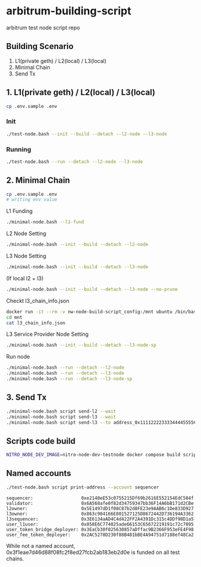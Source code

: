 # arbitrum-building-script

arbitrum test node script repo

## Building Scenario

1. L1(private geth) / L2(local) / L3(local)
2. Minimal Chain
3. Send Tx

## 1. L1(private geth) / L2(local) / L3(local)

```bash
cp .env.sample .env
```

### Init

```bash
./test-node.bash --init --build --detach --l2-node --l3-node
```

### Running

```bash
./test-node.bash --run --detach --l2-node --l3-node
```

## 2. Minimal Chain

```bash
cp .env.sample .env
# writing env value
```

L1 Funding

```bash
./minimal-node.bash --l1-fund
```

L2 Node Setting

```bash
./minimal-node.bash --init --build --detach --l2-node
```

L3 Node Setting

```bash
./minimal-node.bash --init --build --detach --l3-node
```

(If local l2 + l3)

```bash
./minimal-node.bash --init --build --detach --l3-node --no-prune
```

Checkt l3_chain_info.json

```bash
docker run -it --rm -v nw-node-build-script_config:/mnt ubuntu /bin/bash
cd mnt
cat l3_chain_info.json
```

L3 Service Provider Node Setting

```bash
./minimal-node.bash --init --build --detach --l3-node-sp
```

Run node

```bash
./minimal-node.bash --run --detach --l2-node
./minimal-node.bash --run --detach --l3-node
./minimal-node.bash --run --detach --l3-node-sp
```

## 3. Send Tx

```bash
./minimal-node.bash script send-l2 --wait
./minimal-node.bash script send-l3 --wait
./minimal-node.bash script send-l3 --to address_0x1111222233334444555566667777888899990000 --wait --l3url ${l3-node-sp}
```

## Scripts code build

```bash
NITRO_NODE_DEV_IMAGE=nitro-node-dev-testnode docker compose build scripts
```

## Named accounts

```bash
./test-node.bash script print-address --account sequencer
```

```
sequencer:                  0xe2148eE53c0755215Df69b2616E552154EdC584f
validator:                  0x6A568afe0f82d34759347bb36F14A6bB171d2CBe
l2owner:                    0x5E1497dD1f08C87b2d8FE23e9AAB6c1De833D927
l3owner:                    0x863c904166E801527125D8672442D736194A3362
l3sequencer:                0x3E6134aAD4C4d422FF2A4391Dc315c4DDf98D1a5
user_l1user:                0x058E6C774025ade66153C65672219191c72c7095
user_token_bridge_deployer: 0x3EaCb30f025630857aDffac9B2366F953eFE4F98
user_fee_token_deployer:    0x2AC5278D230f88B481bBE4A94751d7188ef48Ca2
```

While not a named account, 0x3f1eae7d46d88f08fc2f8ed27fcb2ab183eb2d0e is funded on all test chains.
